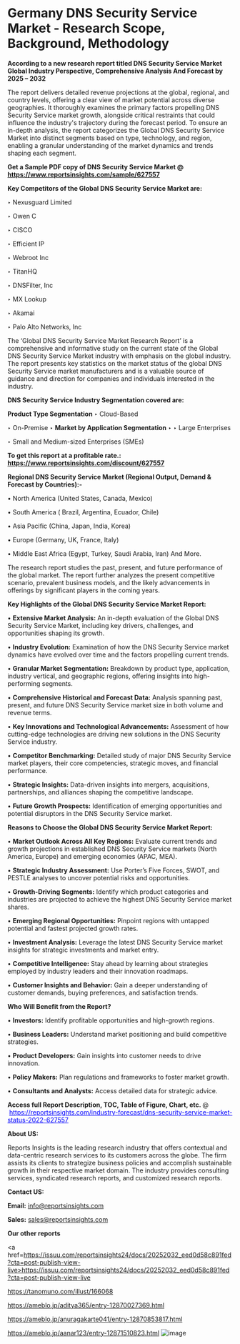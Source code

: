 # Germany DNS Security Service Market - Research Scope, Background, Methodology

<strong>According to a new research report titled DNS Security Service Market Global Industry Perspective, Comprehensive Analysis And Forecast by 2025 – 2032</strong>

The report delivers detailed revenue projections at the global, regional, and country levels, offering a clear view of market potential across diverse geographies. It thoroughly examines the primary factors propelling DNS Security Service market growth, alongside critical restraints that could influence the industry's trajectory during the forecast period. To ensure an in-depth analysis, the report categorizes the Global DNS Security Service Market into distinct segments based on type, technology, and region, enabling a granular understanding of the market dynamics and trends shaping each segment.

<strong>Get a Sample PDF copy of DNS Security Service Market </strong><strong>@<a href=https://www.reportsinsights.com/sample/627557 style=color:#0000ff;> https://www.reportsinsights.com/sample/627557</a></strong></font>

<strong>Key Competitors of the Global DNS Security Service Market are:</strong>

‣ Nexusguard Limited

‣ Owen C

‣ CISCO

‣ Efficient IP

‣ Webroot Inc

‣ TitanHQ

‣ DNSFilter, Inc

‣ MX Lookup

‣ Akamai

‣ Palo Alto Networks, Inc

The ‘Global DNS Security Service Market Research Report’ is a comprehensive and informative study on the current state of the Global DNS Security Service Market industry with emphasis on the global industry. The report presents key statistics on the market status of the global DNS Security Service market manufacturers and is a valuable source of guidance and direction for companies and individuals interested in the industry.

<strong>DNS Security Service Industry Segmentation covered are:</strong>

<strong>Product Type Segmentation</strong>
‣
Cloud-Based

‣ On-Premise
‣ 
<strong>Market by Application Segmentation</strong>
‣
‣  Large Enterprises

‣ Small and Medium-sized Enterprises (SMEs)

<strong>To get this report at a profitable rate.: <a href=https://www.reportsinsights.com/discount/627557 style=color:#0000ff;>https://www.reportsinsights.com/discount/627557</a></strong></font>

<strong>Regional DNS Security Service Market (Regional Output, Demand &amp; Forecast by Countries):-</strong>

• North America (United States, Canada, Mexico)

• South America ( Brazil, Argentina, Ecuador, Chile)

• Asia Pacific (China, Japan, India, Korea)

• Europe (Germany, UK, France, Italy)

• Middle East Africa (Egypt, Turkey, Saudi Arabia, Iran) And More.

The research report studies the past, present, and future performance of the global market. The report further analyzes the present competitive scenario, prevalent business models, and the likely advancements in offerings by significant players in the coming years.

<strong>Key Highlights of the Global DNS Security Service Market Report:</strong>

• <strong>Extensive Market Analysis:</strong> An in-depth evaluation of the Global DNS Security Service Market, including key drivers, challenges, and opportunities shaping its growth.

• <strong>Industry Evolution:</strong> Examination of how the DNS Security Service market dynamics have evolved over time and the factors propelling current trends.

• <strong>Granular Market Segmentation:</strong> Breakdown by product type, application, industry vertical, and geographic regions, offering insights into high-performing segments.

• <strong>Comprehensive Historical and Forecast Data:</strong> Analysis spanning past, present, and future DNS Security Service market size in both volume and revenue terms.

• <strong>Key Innovations and Technological Advancements:</strong> Assessment of how cutting-edge technologies are driving new solutions in the DNS Security Service industry.

• <strong>Competitor Benchmarking:</strong> Detailed study of major DNS Security Service market players, their core competencies, strategic moves, and financial performance.

• <strong>Strategic Insights:</strong> Data-driven insights into mergers, acquisitions, partnerships, and alliances shaping the competitive landscape.

• <strong>Future Growth Prospects:</strong> Identification of emerging opportunities and potential disruptors in the DNS Security Service market.

<strong>Reasons to Choose the Global DNS Security Service Market Report:</strong>

• <strong>Market Outlook Across All Key Regions:</strong> Evaluate current trends and growth projections in established DNS Security Service markets (North America, Europe) and emerging economies (APAC, MEA).

• <strong>Strategic Industry Assessment:</strong> Use Porter’s Five Forces, SWOT, and PESTLE analyses to uncover potential risks and opportunities.

• <strong>Growth-Driving Segments:</strong> Identify which product categories and industries are projected to achieve the highest DNS Security Service market shares.

• <strong>Emerging Regional Opportunities:</strong> Pinpoint regions with untapped potential and fastest projected growth rates.

• <strong>Investment Analysis:</strong> Leverage the latest DNS Security Service market insights for strategic investments and market entry.

• <strong>Competitive Intelligence:</strong> Stay ahead by learning about strategies employed by industry leaders and their innovation roadmaps.

• <strong>Customer Insights and Behavior:</strong> Gain a deeper understanding of customer demands, buying preferences, and satisfaction trends.

<strong>Who Will Benefit from the Report?</strong>

• <strong>Investors:</strong> Identify profitable opportunities and high-growth regions.

• <strong>Business Leaders:</strong> Understand market positioning and build competitive strategies.

• <strong>Product Developers:</strong> Gain insights into customer needs to drive innovation.

• <strong>Policy Makers:</strong> Plan regulations and frameworks to foster market growth.

• <strong>Consultants and Analysts:</strong> Access detailed data for strategic advice.
</ul>
<strong>Access full Report Description, TOC, Table of Figure, Chart, etc. </strong>@  <a href=https://reportsinsights.com/industry-forecast/dns-security-service-market-status-2022-627557 style=color:#0000ff;>https://reportsinsights.com/industry-forecast/dns-security-service-market-status-2022-627557</a></font>

<strong><strong>About US</strong>:</strong>

Reports Insights is the leading research industry that offers contextual and data-centric research services to its customers across the globe. The firm assists its clients to strategize business policies and accomplish sustainable growth in their respective market domain. The industry provides consulting services, syndicated research reports, and customized research reports.

<strong>Contact US:</strong>

<p class=""""><b>Email:</b> <a href=mailto:info@reportsinsights.com>info@reportsinsights.com</a></p>
<p class=""""><b>Sales:</b> <a href=mailto:sales@reportsinsights.com>sales@reportsinsights.com</a></p>

<strong>Our other reports</strong>

<a href=https://issuu.com/reportsinsights24/docs/20252032_eed0d58c891fed?cta=post-publish-view-live>https://issuu.com/reportsinsights24/docs/20252032_eed0d58c891fed?cta=post-publish-view-live</a>

<a href=https://tanomuno.com/illust/166068>https://tanomuno.com/illust/166068</a>

<a href=https://ameblo.jp/aditya365/entry-12870027369.html>https://ameblo.jp/aditya365/entry-12870027369.html</a>

<a href=https://ameblo.jp/anuragakarte041/entry-12870853817.html>https://ameblo.jp/anuragakarte041/entry-12870853817.html</a>

<a href=https://ameblo.jp/aanar123/entry-12871510823.html>https://ameblo.jp/aanar123/entry-12871510823.html</a>
![image](https://github.com/user-attachments/assets/dea63d41-4eb4-4982-a29f-4d89fffaca58)
